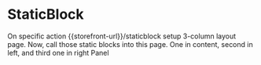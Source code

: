 # StaticBlock
On specific action {{storefront-url}}/staticblock setup 3-column layout page.
Now, call those static blocks into this page. One in content, second in left, and third one in right Panel

